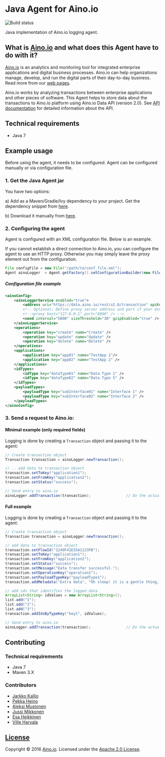 # Java Agent for Aino.io

![Build status](https://circleci.com/gh/Aino-io/agent-java.svg?style=shield&circle-token=dcfe57fa765c0f1a07a358229812c3ca774d58c0)

Java implementation of Aino.io logging agent.

## What is [Aino.io](http://aino.io) and what does this Agent have to do with it?

[Aino.io](http://aino.io) is an analytics and monitoring tool for integrated enterprise applications and digital
business processes. Aino.io can help organizations manage, develop, and run the digital parts of their day-to-day
business. Read more from our [web pages](http://aino.io).

Aino.io works by analyzing transactions between enterprise applications and other pieces of software.
This Agent helps to store data about the transactions to Aino.io platform using Aino.io Data API (version 2.0).
See [API documentation](http://www.aino.io/api) for detailed information about the API.

## Technical requirements
* Java 7

## Example usage
Before using the agent, it needs to be configured. Agent can be configured manually or via configuration file.

### 1. Get the Java Agent jar

You have two options:

a) Add as a Maven/Gradle/Ivy dependency to your project. Get the dependency snippet from [here](https://bintray.com/aino-io/maven/agent-java/view).

b) Download it manually from [here](https://github.com/Aino-io/agent-java/releases).

### 2. Configuring the agent
Agent is configured with an XML configuration file. Below is an example.

If you cannot establish a direct connection to Aino.io, you can configure the agent to use an HTTP proxy.
Otherwise you may simply leave the proxy element out from the configuration.

```java
File configFile = new File("/path/to/conf_file.xml");
Agent ainoLogger  = Agent.getFactory().setConfigurationBuilder(new FileConfigBuilder(configFile)).build();
```


##### Configuration file example
```xml
<ainoConfig>
    <ainoLoggerService enabled="true">
        <address uri="https://data.aino.io/rest/v2.0/transaction" apiKey="YOUR API KEY GOES HERE"/>
        <!-- Optional: Define proxy server address and port if your environment requires it -->
        <!--<proxy host="127.0.0.1" port="8080" /> -->
        <send interval="5000" sizeThreshold="30" gzipEnabled="true" />
    </ainoLoggerService>
    <operations>
        <operation key="create" name="Create" />
        <operation key="update" name="Update" />
        <operation key="delete" name="Delete" />
    </operations>
    <applications>
        <application key="app01" name="TestApp 1"/>
        <application key="app02" name="TestApp 2" />
    </applications>
    <idTypes>
        <idType key="dataType01" name="Data Type 1" />
        <idType key="dataType02" name="Data Type 5" />
    </idTypes>
    <payloadTypes>
        <payloadType key="subInterface01" name="Interface 1" />
        <payloadType key="subInterface02" name="Interface 2" />
    </payloadTypes>
</ainoConfig>
```


### 3. Send a request to Aino.io:

#### Minimal example (only required fields)
Logging is done by creating a `Transaction` object and passing it to the agent:
```java
// Create transaction object
Transaction transaction = ainoLogger.newTransaction();

// .. add data to transaction object
transaction.setToKey("application1");
transaction.setFromKey("application2");
transaction.setStatus("success");

// Send entry to aino.io
ainoLogger.addTransaction(transaction);                // Do the actual logging to aino.io
```

#### Full example
Logging is done by creating a `Transaction` object and passing it to the agent:
```java
// Create transaction object
Transaction transaction = ainoLogger.newTransaction();

// add data to transaction object
transaction.setFlowId("1249F41E55A1123FB");
transaction.setToKey("application1");
transaction.setFromKey("application2");
transaction.setStatus("success");
transaction.setMessage("Data transfer successful.");
transaction.setOperationKey("operation1");
transaction.setPayloadTypeKey("payloadType1");
transaction.addMetadata("Extra data", "Oh sleep! it is a gentle thing, Beloved from pole to pole!");

// add ids that identifies the logged data
ArrayList<String> idValues = new ArrayList<String>();
list.add("1");
list.add("2");
list.add("3");
transaction.addIdsByTypeKey("key1", idValues);

// Send entry to aino.io
ainoLogger.addTransaction(transaction);                // Do the actual logging to aino.io
```


## Contributing

### Technical requirements
* Java 7
* Maven 3.X

### Contributors

- [Jarkko Kallio](https://github.com/kallja)
- [Pekka Heino](https://github.com/heinop)
- [Aleksi Mustonen](https://github.com/aleksimustonen)
- [Jussi Mikkonen](https://github.com/jussi-mikkonen)
- [Esa Heikkinen](https://github.com/esaheikkinen)
- [Ville Harvala](https://github.com/vharvala)

## [License](LICENSE)

Copyright &copy; 2016 [Aino.io](http://aino.io). Licensed under the [Apache 2.0 License](LICENSE).
